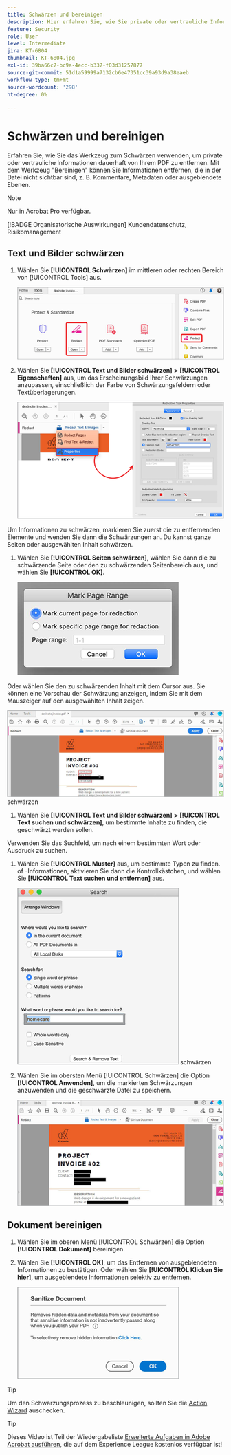 ```yaml
---
title: Schwärzen und bereinigen
description: Hier erfahren Sie, wie Sie private oder vertrauliche Informationen dauerhaft von Ihrem PDF entfernen.
feature: Security
role: User
level: Intermediate
jira: KT-6804
thumbnail: KT-6804.jpg
exl-id: 39ba66c7-bc9a-4ecc-b337-f03d31257877
source-git-commit: 51d1a59999a7132cb6e47351cc39a93d9a38eaeb
workflow-type: tm+mt
source-wordcount: '298'
ht-degree: 0%

---
```


# Schwärzen und bereinigen

Erfahren Sie, wie Sie das Werkzeug zum Schwärzen verwenden, um private oder vertrauliche Informationen dauerhaft von Ihrem PDF zu entfernen. Mit dem Werkzeug &quot;Bereinigen&quot; können Sie Informationen entfernen, die in der Datei nicht sichtbar sind, z. B. Kommentare, Metadaten oder ausgeblendete Ebenen.

>[!NOTE]
>
>Nur in Acrobat Pro verfügbar.

[!BADGE Organisatorische Auswirkungen]
Kundendatenschutz, Risikomanagement

## Text und Bilder schwärzen

1. Wählen Sie **[!UICONTROL Schwärzen]** im mittleren oder rechten Bereich von [!UICONTROL Tools] aus.

   ![Schritt 1 schwärzen](../assets/Redact_1.png)

1. Wählen Sie **[!UICONTROL Text und Bilder schwärzen]** **>** **[!UICONTROL Eigenschaften]** aus, um das Erscheinungsbild Ihrer Schwärzungen anzupassen, einschließlich der Farbe von Schwärzungsfeldern oder Textüberlagerungen.

   ![Schritt 2 schwärzen](../assets/Redact_2.png)

Um Informationen zu schwärzen, markieren Sie zuerst die zu entfernenden Elemente und wenden Sie dann die Schwärzungen an. Du kannst ganze Seiten oder ausgewählten Inhalt schwärzen.

1. Wählen Sie **[!UICONTROL Seiten schwärzen]**, wählen Sie dann die zu schwärzende Seite oder den zu schwärzenden Seitenbereich aus, und wählen Sie **[!UICONTROL OK]**.

   ![Schritt 4 schwärzen](../assets/Redact_3.png)

Oder wählen Sie den zu schwärzenden Inhalt mit dem Cursor aus. Sie können eine Vorschau der Schwärzung anzeigen, indem Sie mit dem Mauszeiger auf den ausgewählten Inhalt zeigen.

   ![Schritt 5a](../assets/Redact_4.png) schwärzen

1. Wählen Sie **[!UICONTROL Text und Bilder schwärzen]** **>** **[!UICONTROL Text suchen und schwärzen]**, um bestimmte Inhalte zu finden, die geschwärzt werden sollen.

Verwenden Sie das Suchfeld, um nach einem bestimmten Wort oder Ausdruck zu suchen.

1. Wählen Sie **[!UICONTROL Muster]** aus, um bestimmte Typen zu finden. of -Informationen, aktivieren Sie dann die Kontrollkästchen, und wählen Sie **[!UICONTROL Text suchen und entfernen]** aus.

   ![Schritt 5b](../assets/Redact_5.png) schwärzen

1. Wählen Sie im obersten Menü [!UICONTROL Schwärzen] die Option **[!UICONTROL Anwenden]**, um die markierten Schwärzungen anzuwenden und die geschwärzte Datei zu speichern.

   ![Schritt 6 schwärzen](../assets/Redact_6.png)

## Dokument bereinigen

1. Wählen Sie im oberen Menü [!UICONTROL Schwärzen] die Option **[!UICONTROL Dokument]** bereinigen.

1. Wählen Sie **[!UICONTROL OK]**, um das Entfernen von ausgeblendeten Informationen zu bestätigen. Oder wählen Sie **[!UICONTROL Klicken Sie hier]**, um ausgeblendete Informationen selektiv zu entfernen.

   ![Schritt 2 bereinigen](../assets/Redact_7.png)

>[!TIP]
>
>Um den Schwärzungsprozess zu beschleunigen, sollten Sie die [Action Wizard](../advanced-tasks/action.md) auschecken.

>[!TIP]
>
>Dieses Video ist Teil der Wiedergabeliste [Erweiterte Aufgaben in Adobe Acrobat ausführen](https://experienceleague.adobe.com/de/playlists/acrobat-peform-advanced-tasks), die auf dem Experience League kostenlos verfügbar ist!
